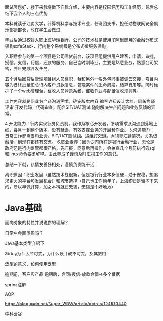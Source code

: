 面试官您好，接下来我将做下自我介绍，主要内容是校园经历和工作经历，最后总结下我个人的三点优势

本科就读于江南大学，计算机科学与技术专业，任班团支书，担任过物联网安全俱乐部副部长，也在学生会做过

毕业后通过校招入职上海华瑞银行，公司的技术栈是使用了阿里商用的金融分布式架构sofaStack，行内整个系统都是分布式微服务架构。

入职后参与的第一个项目是公司信贷前台，该项目组提供用户建客，申请，审批，授信，支信，用信，还款的服务。自己当时刚毕业，主要是熟悉业务，熟悉公司架构，并且完成开发任务。

五个月后因贷后管理项目组人员离职，我和另外一名外包同事被调去交接，项目内容为日终批量汇总行内客户贷款信息，管理案件的生命周期，结算费用等。同时维护了一个web管理台，催收人员登录系统，催收作业与配置催收规则等。

工作内容就是同业务产品沟通需求，确定版本内容
编写详细设计文档，同架构师评审
开发代码，代码审查，配合SIT/UAT测试
随时解决生产问题和业务反馈的异常。

4.开发能力：行内实现行员负责制，我作为核心开发者，多项需求从沟通到落地上线，每月一到俩个版本，没有延误，有效支撑业务的开展和作业。
5.沟通能力：日常工作都需要和业务，SIT/UAT测试组，运维打交道。向领导汇报情况。关系很融洽，到现在都还有交流。
6.职业素养：因为之前所在是银行金融行业，无论是政府还是行内监管都很严格，先汇报，同意后再操作，会抽查几个月前执行的sql和linux命令要求解释。由此养成了谨慎及时汇报工作的意识。

总结一下就，热情友善好相处，谨慎负责能干活

离职原因：职业发展（虽然技术栈很新，但是银行行业本身僵硬，过于安稳，想追求更大的平台和发展机会）和城市选择（自己也工作俩年了，上海终归是留不下来的，所以早做打算，加之本科就在无锡，无锡是个好地方）

# Java基础

面向对象的特性并说说你的理解？

日常中会画类图吗？

Java基本类型介绍下

String为什么不可变，为什么设计成不可变，及其使用

泛型的意义，如何使用泛型

逾期前，客户和产品
逾期后，合同/授信-放款合同->多个借据





spring注解

AOP

https://blog.csdn.net/Super_WBW/article/details/124539440



中科云谷

